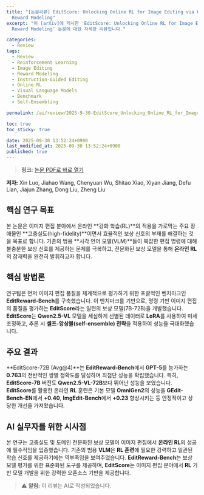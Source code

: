 ```yaml
---
title: "[논문리뷰] EditScore: Unlocking Online RL for Image Editing via High-Fidelity
  Reward Modeling"
excerpt: "이 [arXiv]에 게시한 'EditScore: Unlocking Online RL for Image Editing via High-Fidelity
  Reward Modeling' 논문에 대한 자세한 리뷰입니다."

categories:
  - Review
tags:
  - Review
  - Reinforcement Learning
  - Image Editing
  - Reward Modeling
  - Instruction-Guided Editing
  - Online RL
  - Visual Language Models
  - Benchmark
  - Self-Ensembling

permalink: /ai/review/2025-9-30-EditScore_Unlocking_Online_RL_for_Image_Editing_via_High-Fidelity_Reward_Modeling/

toc: true
toc_sticky: true

date: 2025-09-30 13:52:24+0900
last_modified_at: 2025-09-30 13:52:24+0900
published: true
---
```

> **링크:** [논문 PDF로 바로 열기](https://arxiv.org/abs/2509.23909)

**저자:** Xin Luo, Jiahao Wang, Chenyuan Wu, Shitao Xiao, Xiyan Jiang, Defu Lian, Jiajun Zhang, Dong Liu, Zheng Liu



## 핵심 연구 목표
본 논문은 이미지 편집 분야에서 온라인 **강화 학습(RL)**의 적용을 가로막는 주요 장애물인 **고충실도(high-fidelity)**이면서 효율적인 보상 신호의 부재를 해결하는 것을 목표로 합니다. 기존의 범용 **시각 언어 모델(VLM)**들이 복잡한 편집 명령에 대해 불충분한 보상 신호를 제공하는 문제를 극복하고, 전문화된 보상 모델을 통해 **온라인 RL**의 잠재력을 완전히 발휘하고자 합니다.

## 핵심 방법론
연구팀은 먼저 이미지 편집 품질을 체계적으로 평가하기 위한 포괄적인 벤치마크인 **EditReward-Bench**를 구축했습니다. 이 벤치마크를 기반으로, 명령 기반 이미지 편집의 품질을 평가하는 **EditScore**라는 일련의 보상 모델(7B-72B)을 개발했습니다. **EditScore**는 **Qwen2.5-VL** 모델을 세심하게 선별된 데이터로 **LoRA**를 사용하여 미세 조정하고, 추론 시 **셀프-앙상블(self-ensemble) 전략**을 적용하여 성능을 극대화했습니다.

## 주요 결과
**EditScore-72B (Avg@4)**는 **EditReward-Bench**에서 **GPT-5**를 능가하는 **0.763**의 전반적인 쌍별 정확도를 달성하며 최첨단 성능을 확립했습니다. 특히, **EditScore-7B** 버전도 **Qwen2.5-VL-72B**보다 뛰어난 성능을 보였습니다. **EditScore**를 활용한 온라인 **RL** 훈련은 기본 모델 **OmniGen2**의 성능을 **GEdit-Bench-EN**에서 **+0.40**, **ImgEdit-Bench**에서 **+0.23** 향상시키는 등 안정적이고 상당한 개선을 가져왔습니다.

## AI 실무자를 위한 시사점
본 연구는 고충실도 및 도메인 전문화된 보상 모델이 이미지 편집에서 **온라인 RL**의 성공에 필수적임을 입증했습니다. 기존의 범용 **VLM**은 **RL 훈련**에 필요한 강력하고 일관된 학습 신호를 제공하기에는 역부족임을 보여주었습니다. **EditReward-Bench**는 보상 모델 평가를 위한 표준화된 도구를 제공하며, **EditScore**는 이미지 편집 분야에서 **RL** 기반 모델 개발을 위한 강력한 오픈소스 기반을 제공합니다.

> ⚠️ **알림:** 이 리뷰는 AI로 작성되었습니다.